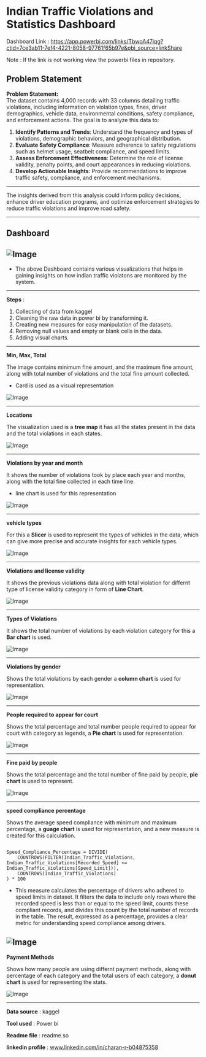 # Indian Traffic Violations and Statistics Dashboard
Dashboard Link : https://app.powerbi.com/links/TbwoA47iqg?ctid=7ce3ab11-7ef4-4221-8058-97761f65b97e&pbi_source=linkShare

Note : If the link is not working view the powerbi files in repository.
## Problem Statement
**Problem Statement:**  
The dataset contains 4,000 records with 33 columns detailing traffic violations, including information on violation types, fines, driver demographics, vehicle data, environmental conditions, safety compliance, and enforcement actions. The goal is to analyze this data to:

1. **Identify Patterns and Trends**: Understand the frequency and types of violations, demographic behaviors, and geographical distribution.
2. **Evaluate Safety Compliance**: Measure adherence to safety regulations such as helmet usage, seatbelt compliance, and speed limits.
3. **Assess Enforcement Effectiveness**: Determine the role of license validity, penalty points, and court appearances in reducing violations.
4. **Develop Actionable Insights**: Provide recommendations to improve traffic safety, compliance, and enforcement mechanisms.
---

The insights derived from this analysis could inform policy decisions, enhance driver education programs, and optimize enforcement strategies to reduce traffic violations and improve road safety.

---
Dashboard
-
![Image](https://github.com/user-attachments/assets/0b59e9c7-cf85-432d-aedf-835c8afb1e72)
-
* The above Dashboard contains various visualizations that helps in gaining insights on how indian traffic violatons are monitored by the system.
---
**Steps** :

1. Collecting of data from kaggel
2. Cleaning the raw data in power bi by transforming it.
3. Creating new measures for easy manipulation of the datasets.
4. Removing null values and empty or blank cells in the data.
5. Adding visual charts.
---
**Min, Max, Total**

The image contains minimum fine amount, and the maximum fine amount, along with total number of violations and the total fine amount collected.

* Card is used as a visual representation

![Image](https://github.com/user-attachments/assets/6c2fbb3e-a753-4fd4-a62c-456ca984dc35)

---
**Locations**

The visualization used is a **tree map** it has all the states present in the data and the total violations in each states.

![Image](https://github.com/user-attachments/assets/ef87a7dc-1b15-48b2-adc1-7c629db8cc64)

---
**Violations by year and month**

It shows the number of violations took by place each year and months, along with the total fine collected in each time line.

* line chart is used for this representation

![Image](https://github.com/user-attachments/assets/6d620d2a-ab75-4667-900d-c7694b442eac)

---
**vehicle types**

For this a **Slicer** is used to represent the types of vehicles in the data, which can give more precise and accurate insights for each vehicle types.

![Image](https://github.com/user-attachments/assets/14600c26-0823-4771-9c2c-097260306b17)

---
**Violations and license validity**

It shows the previous violations data along with total violation for differnt type of license validity category in form of **Line Chart**.

![Image](https://github.com/user-attachments/assets/5aa3c7a9-5e3f-45eb-9b4c-28d20a3758b7)

---
**Types of Violations**

It shows the total number of violations by each violation category for this a **Bar chart** is used.

![Image](https://github.com/user-attachments/assets/8c9c9045-c4b1-4977-96c3-84f33e492555)

---
**Violations by gender**

Shows the total violations by each gender a **column chart** is used for representation.

![Image](https://github.com/user-attachments/assets/39698137-54e5-4afa-b575-3bf636e69b68)

---
**People required to appear for court**

Shows the total percentage and total number people required to appear for court with category as legends, a **Pie chart** is used for representation.

![Image](https://github.com/user-attachments/assets/78b31935-188d-48bf-a252-3f0c0ac67dd3)

---
**Fine paid by people**

Shows the total percentage and the total number of fine paid by people, **pie chart** is used to represent.

![Image](https://github.com/user-attachments/assets/0ebdedc4-a6bc-4ef9-8df2-e21ce899b834)

---
**speed compliance percentage**

Shows the average speed compliance with minimum and maximum percentage, a **guage chart** is used for representation, and a new measure is created for this calculation.

```http

Speed_Compliance_Percentage = DIVIDE(
    COUNTROWS(FILTER(Indian_Traffic_Violations, Indian_Traffic_Violations[Recorded_Speed] <= Indian_Traffic_Violations[Speed_Limit])),
    COUNTROWS(Indian_Traffic_Violations)
) * 100
```
* This measure calculates the percentage of drivers who adhered to speed limits in dataset. It filters the data to include only rows where the recorded speed is less than or equal to the speed limit, counts these compliant records, and divides this count by the total number of records in the table. The result, expressed as a percentage, provides a clear metric for understanding speed compliance among drivers.

![Image](https://github.com/user-attachments/assets/399fc850-3885-447c-8df2-ba46e53b5ab0)
---
**Payment Methods**

Shows how many people are using differnt payment methods, along with percentage of each category and the total users of each category, a **donut chart** is used for representing the stats.

![Image](https://github.com/user-attachments/assets/9b7bea61-8766-46b1-8132-54846f181eb6)

---
**Data source** :
kaggel

**Tool used** : Power bi

**Readme file** : readme.so

**linkedin profile** : www.linkedin.com/in/charan-r-b04875358
